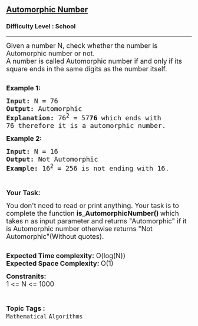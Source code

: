 <h2><a href="https://practice.geeksforgeeks.org/problems/automorphic-number4721/1?utm_source=gfg&utm_medium=article&utm_campaign=bottom_sticky_on_article">Automorphic Number</a></h2><h3>Difficulty Level : School</h3><hr><div class="problems_problem_content__Xm_eO"><p><span style="font-size:18px">Given a number N, check whether the&nbsp;number is Automorphic number or not.<br>
A number is called Automorphic number if and only if its square ends in the same digits as the number itself. </span><br>
&nbsp;</p>

<p><span style="font-size:18px"><strong>Example 1:</strong></span></p>

<pre><span style="font-size:18px"><strong>Input: </strong>N = 76
<strong>Output: </strong>Automorphic
<strong>Explanation: </strong>76<sup>2</sup>&nbsp;= 57<strong>76&nbsp;</strong>which ends with 
76 therefore it is a automorphic number.</span>
</pre>

<p><span style="font-size:18px"><strong>Example 2:</strong></span></p>

<pre><span style="font-size:18px"><strong>Input: </strong>N =<strong> </strong>16
<strong>Output: </strong>Not Automorphic
<strong>Example: </strong>16<sup>2</sup>&nbsp;= 256 is not ending with 16.</span>
</pre>

<p>&nbsp;</p>

<p><span style="font-size:18px"><strong>Your Task:</strong></span></p>

<p><span style="font-size:18px">You don't need to read or print anything. Your task is to complete the function&nbsp;<strong>is_AutomorphicNumber()&nbsp;</strong>which takes n as input parameter and returns "Automorphic" if it is&nbsp;Automorphic number otherwise returns "Not Automorphic"(Without quotes).</span><br>
&nbsp;</p>

<p><span style="font-size:18px"><strong>Expected Time complexity:</strong>&nbsp;O(log(N))<br>
<strong>Expected Space Complexity:&nbsp;</strong>O(1)</span></p>

<p><span style="font-size:18px"><strong>Constranits:</strong></span><br>
<span style="font-size:18px">1 &lt;= N &lt;= 1000</span></p>
</div><br><p><span style=font-size:18px><strong>Topic Tags : </strong><br><code>Mathematical</code>&nbsp;<code>Algorithms</code>&nbsp;